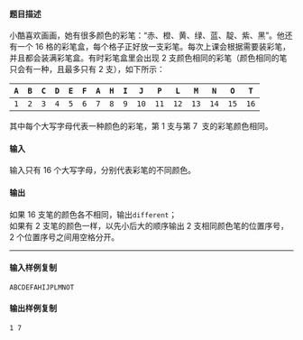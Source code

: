 #### 题目描述

小酷喜欢画画，她有很多颜色的彩笔：“赤、橙、黄、绿、蓝、靛、紫、黑”。他还有一个 16 格的彩笔盒，每个格子正好放一支彩笔。每次上课会根据需要装彩笔，并且都会装满彩笔盒。有时彩笔盒里会出现 2 支颜色相同的彩笔（颜色相同的笔只会有一种，且最多只有 2 支），如下所示：  

| `A` | `B` | `C` | `D` | `E` | `F` | `A` | `H` | `I` | `J` | `P` | `L` | `M` | `N` | `O` | `T` |
| --- | --- | --- | --- | --- | --- | --- | --- | --- | --- | --- | --- | --- | --- | --- | --- |
| `1` | `2` | `3` | `4` | `5` | `6` | `7` | `8` | `9` | `10` | `11` | `12` | `13` | `14` | `15` | `16` |


其中每个大写字母代表一种颜色的彩笔，第 1 支与第 7  支的彩笔颜色相同。  

#### 输入

输入只有 16 个大写字母，分别代表彩笔的不同颜色。  

#### 输出

如果 16 支笔的颜色各不相同，输出`different`；  
如果有 2 支笔的颜色一样，以先小后大的顺序输出 2 支相同颜色笔的位置序号，2 个位置序号之间用空格分开。  

___

#### 输入样例复制

```
ABCDEFAHIJPLMNOT
```

#### 输出样例复制

```
1 7
```